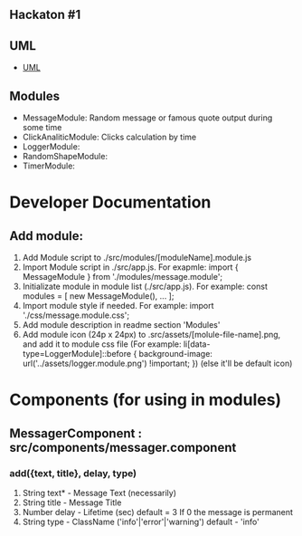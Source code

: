 ## Hackaton #1
## UML
- [UML](https://drive.google.com/file/d/1JS2Be1Am_5BAkvkg1LL3H7StsncTb_Lp/view?usp=sharing)

## Modules
- MessageModule: Random message or famous quote output during some time
- ClickAnaliticModule: Clicks calculation by time
- LoggerModule:
- RandomShapeModule:
- TimerModule:

# Developer Documentation
## Add module:
1. Add Module script to ./src/modules/[moduleName].module.js
2. Import Module script in ./src/app.js. For exapmle: import { MessageModule } from './modules/message.module';
3. Initializate module in module list (./src/app.js). For example: const modules = [
  new MessageModule(), ...
];
4. Import module style if needed. For example: import './css/message.module.css';
5. Add module description in readme section 'Modules'
6. Add module icon (24p x 24px) to .src/assets/[molule-file-name].png, and add it to module css file (For example: li[data-type=LoggerModule]::before { background-image: url('../assets/logger.module.png') !important; }) (else it'll be default icon) 

# Components (for using in modules)
## MessagerComponent : src/components/messager.component
### add({text, title}, delay, type)
1. String text* - Message Text (necessarily)
2. String title - Message Title
3. Number delay - Lifetime (sec) default = 3 If 0 the message is permanent
4. String type - ClassName ('info'|'error'|'warning') default - 'info'
